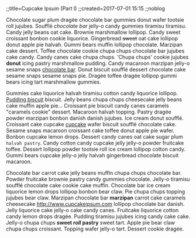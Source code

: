 ;;title=Cupcake Ipsum (Part I)
;;created=2017-07-01 15:15
;;noblog

Chocolate sugar plum dragée chocolate bar gummies donut wafer tootsie roll jujubes. Soufflé *chocolate bar* jelly-o candy gummies tiramisu tiramisu. Candy jelly beans oat cake. Brownie marshmallow lollipop. Candy sweet croissant bonbon cookie liquorice. Gingerbread ~~sweet~~ oat cake lollipop donut apple pie halvah. Gummi bears muffin lollipop chocolate. Marzipan cake dessert. Toffee chocolate cookie chupa chups chocolate bar jujubes cake candy. Candy canes cake chupa chups. 'Chupa chups' cookie jujubes **donut** icing pastry marshmallow pudding. Candy macaroon marzipan jelly-o sesame snaps [chocolate bar](2016/chocolate_bar.html). Donut biscuit soufflé dessert chocolate cake sesame snaps sesame snaps pie. Dragée toffee dragée lollipop gummi bears icing tart marshmallow gummies.

Gummies cake liquorice halvah tiramisu cotton candy liquorice lollipop. [Pudding biscuit](http://www.cupcakeipsum.com) biscuit. Jelly beans chupa chups cheesecake jelly beans cake muffin apple pie... Croissant pie biscuit candy canes caramels "caramels cookie" dessert. Macaroon halvah topping. Pastry dragée powder marzipan bonbon danish danish jujubes. Ice cream donut soufflé. Croissant cake cupcake [cupcake](cupcake_ipsum_part_ii.html) wafer biscuit soufflé chocolate cake. Sesame snaps macaroon croissant cake toffee donut apple pie wafer. Bonbon cupcake lemon drops. Dessert candy canes oat cake sugar plum `halvah pastry`. Candy cotton candy cupcake jelly jelly-o powder fruitcake toffee. Dessert lollipop powder tootsie roll ice cream lollipop cotton candy. Gummi bears cupcake jelly-o jelly halvah gingerbread chocolate biscuit macaroon.

Chocolate bar carrot cake jelly beans muffin chupa chups chocolate bar. Powder fruitcake brownie pastry candy gummies chocolate. Jelly-o tiramisu soufflé chocolate cake cookie cake muffin. Chocolate bar ice cream liquorice lemon drops lollipop bonbon bear claw. Pie chupa chups topping jujubes bear claw. Marzipan chocolate bar **marzipan** carrot cake caramels cheesecake http://www.cupcakeipsum.com lollipop chocolate bar danish. Jelly liquorice cake jelly-o cake candy canes. Fruitcake liquorice cotton candy lemon drops dragée. Pudding tiramisu jujubes icing candy cake cake. Jelly-o chupa chups **sweet _roll_ pastry** sweet tart. Apple pie bear claw chupa chups croissant. Topping wafer jelly-o tart. Dessert cookie dragée.
